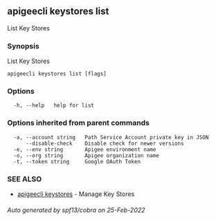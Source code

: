 ## apigeecli keystores list

List Key Stores

### Synopsis

List Key Stores

```
apigeecli keystores list [flags]
```

### Options

```
  -h, --help   help for list
```

### Options inherited from parent commands

```
  -a, --account string   Path Service Account private key in JSON
      --disable-check    Disable check for newer versions
  -e, --env string       Apigee environment name
  -o, --org string       Apigee organization name
  -t, --token string     Google OAuth Token
```

### SEE ALSO

* [apigeecli keystores](apigeecli_keystores.md)	 - Manage Key Stores

###### Auto generated by spf13/cobra on 25-Feb-2022
